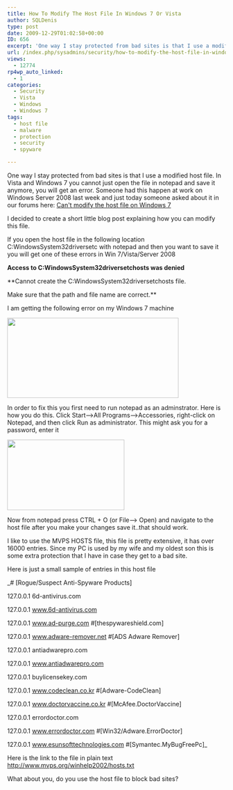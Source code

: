 ```yaml
---
title: How To Modify The Host File In Windows 7 Or Vista
author: SQLDenis
type: post
date: 2009-12-29T01:02:58+00:00
ID: 656
excerpt: 'One way I stay protected from bad sites is that I use a modified host file. In Vista and Windows 7 you cannot just open the file in notepad and save it anymore, you will get an error. Someone had this happen at work on Windows Server 2008 last week and&hellip;'
url: /index.php/sysadmins/security/how-to-modify-the-host-file-in-windows-7/
views:
  - 12774
rp4wp_auto_linked:
  - 1
categories:
  - Security
  - Vista
  - Windows
  - Windows 7
tags:
  - host file
  - malware
  - protection
  - security
  - spyware

---
```

One way I stay protected from bad sites is that I use a modified host file. In Vista and Windows 7 you cannot just open the file in notepad and save it anymore, you will get an error. Someone had this happen at work on Windows Server 2008 last week and just today someone asked about it in our forums here: [Can't modify the host file on Windows 7][1] 

I decided to create a short little blog post explaining how you can modify this file.

If you open the host file in the following location C:WindowsSystem32driversetc with notepad and then you want to save it you will get one of these errors in Win 7/Vista/Server 2008

**Access to C:WindowsSystem32driversetchosts was denied**

**Cannot create the C:WindowsSystem32driversetchosts file.
  
Make sure that the path and file name are correct.**

I am getting the following error on my Windows 7 machine

<div class="image_block">
  <img src="/wp-content/uploads/blogs/SysAdmins/error.png" alt="" title="" width="395" height="184" />
</div>

In order to fix this you first need to run notepad as an adminstrator. Here is how you do this. Click Start&#8211;>All Programs&#8211;>Accessories, right-click on Notepad, and then click Run as administrator. This might ask you for a password, enter it

<div class="image_block">
  <img src="/wp-content/uploads/blogs/SysAdmins//RunAsAdmin.png" alt="" title="" width="270" height="162" />
</div>

Now from notepad press CTRL + O (or File&#8211;> Open) and navigate to the host file after you make your changes save it..that should work.

I like to use the MVPS HOSTS file, this file is pretty extensive, it has over 16000 entries. Since my PC is used by my wife and my oldest son this is some extra protection that I have in case they get to a bad site.

Here is just a small sample of entries in this host file

_\# [Rogue/Suspect Anti-Spyware Products]
  
127.0.0.1 6d-antivirus.com
  
127.0.0.1 www.6d-antivirus.com
  
127.0.0.1 www.ad-purge.com #[thespywareshield.com]
  
127.0.0.1 www.adware-remover.net #[ADS Adware Remover]
  
127.0.0.1 antiadwarepro.com
  
127.0.0.1 www.antiadwarepro.com
  
127.0.0.1 buylicensekey.com
  
127.0.0.1 www.codeclean.co.kr #[Adware-CodeClean]
  
127.0.0.1 www.doctorvaccine.co.kr #[McAfee.DoctorVaccine]
  
127.0.0.1 errordoctor.com
  
127.0.0.1 www.errordoctor.com #[Win32/Adware.ErrorDoctor]
  
127.0.0.1 www.esunsofttechnologies.com #[Symantec.MyBugFreePc]_

Here is the link to the file in plain text <http://www.mvps.org/winhelp2002/hosts.txt>

What about you, do you use the host file to block bad sites?

 [1]: http://forum.ltd.local/viewtopic.php?f=139&t=9275
